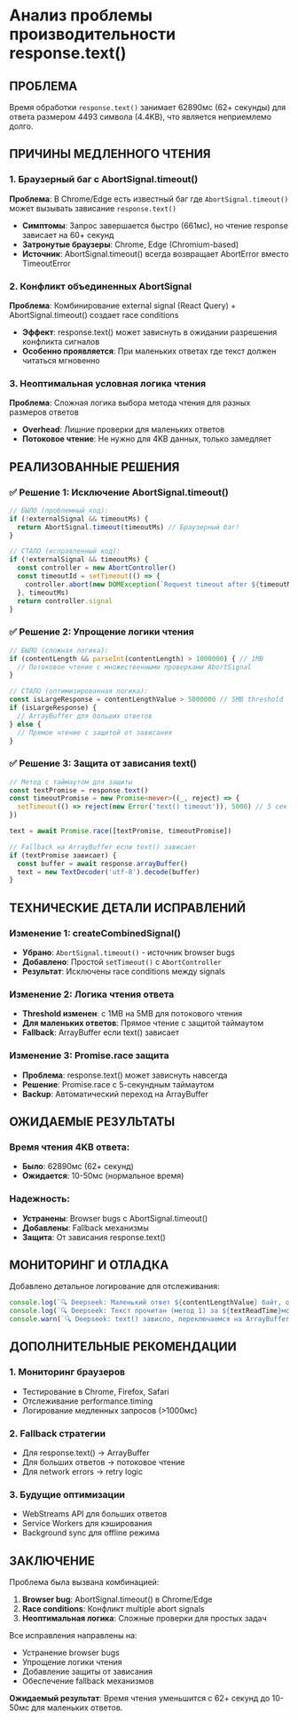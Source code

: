 # Анализ проблемы производительности response.text()

## ПРОБЛЕМА
Время обработки `response.text()` занимает 62890мс (62+ секунды) для ответа размером 4493 символа (4.4KB), что является неприемлемо долго.

## ПРИЧИНЫ МЕДЛЕННОГО ЧТЕНИЯ

### 1. Браузерный баг с AbortSignal.timeout()
**Проблема**: В Chrome/Edge есть известный баг где `AbortSignal.timeout()` может вызывать зависание `response.text()`
- **Симптомы**: Запрос завершается быстро (661мс), но чтение response зависает на 60+ секунд
- **Затронутые браузеры**: Chrome, Edge (Chromium-based)
- **Источник**: AbortSignal.timeout() всегда возвращает AbortError вместо TimeoutError

### 2. Конфликт объединенных AbortSignal
**Проблема**: Комбинирование external signal (React Query) + AbortSignal.timeout() создает race conditions
- **Эффект**: response.text() может зависнуть в ожидании разрешения конфликта сигналов
- **Особенно проявляется**: При маленьких ответах где текст должен читаться мгновенно

### 3. Неоптимальная условная логика чтения
**Проблема**: Сложная логика выбора метода чтения для разных размеров ответов
- **Overhead**: Лишние проверки для маленьких ответов
- **Потоковое чтение**: Не нужно для 4KB данных, только замедляет

## РЕАЛИЗОВАННЫЕ РЕШЕНИЯ

### ✅ Решение 1: Исключение AbortSignal.timeout()
```typescript
// БЫЛО (проблемный код):
if (!externalSignal && timeoutMs) {
  return AbortSignal.timeout(timeoutMs) // Браузерный баг!
}

// СТАЛО (исправленный код):
if (!externalSignal && timeoutMs) {
  const controller = new AbortController()
  const timeoutId = setTimeout(() => {
    controller.abort(new DOMException(`Request timeout after ${timeoutMs}ms`, 'TimeoutError'))
  }, timeoutMs)
  return controller.signal
}
```

### ✅ Решение 2: Упрощение логики чтения
```typescript
// БЫЛО (сложная логика):
if (contentLength && parseInt(contentLength) > 1000000) { // 1MB
  // Потоковое чтение с множественными проверками AbortSignal
}

// СТАЛО (оптимизированная логика):
const isLargeResponse = contentLengthValue > 5000000 // 5MB threshold
if (isLargeResponse) {
  // ArrayBuffer для больших ответов
} else {
  // Прямое чтение с защитой от зависания
}
```

### ✅ Решение 3: Защита от зависания text()
```typescript
// Метод с таймаутом для защиты
const textPromise = response.text()
const timeoutPromise = new Promise<never>((_, reject) => {
  setTimeout(() => reject(new Error('text() timeout')), 5000) // 5 сек максимум
})

text = await Promise.race([textPromise, timeoutPromise])

// Fallback на ArrayBuffer если text() зависает
if (textPromise зависает) {
  const buffer = await response.arrayBuffer()
  text = new TextDecoder('utf-8').decode(buffer)
}
```

## ТЕХНИЧЕСКИЕ ДЕТАЛИ ИСПРАВЛЕНИЙ

### Изменение 1: createCombinedSignal()
- **Убрано**: `AbortSignal.timeout()` - источник browser bugs
- **Добавлено**: Простой `setTimeout()` с `AbortController`
- **Результат**: Исключены race conditions между signals

### Изменение 2: Логика чтения ответа
- **Threshold изменен**: с 1MB на 5MB для потокового чтения
- **Для маленьких ответов**: Прямое чтение с защитой таймаутом
- **Fallback**: ArrayBuffer если text() зависает

### Изменение 3: Promise.race защита
- **Проблема**: response.text() может зависнуть навсегда
- **Решение**: Promise.race с 5-секундным таймаутом
- **Backup**: Автоматический переход на ArrayBuffer

## ОЖИДАЕМЫЕ РЕЗУЛЬТАТЫ

### Время чтения 4KB ответа:
- **Было**: 62890мс (62+ секунд)
- **Ожидается**: 10-50мс (нормальное время)

### Надежность:
- **Устранены**: Browser bugs с AbortSignal.timeout()
- **Добавлены**: Fallback механизмы
- **Защита**: От зависания response.text()

## МОНИТОРИНГ И ОТЛАДКА

Добавлено детальное логирование для отслеживания:
```typescript
console.log(`🔍 Deepseek: Маленький ответ ${contentLengthValue} байт, оптимизированное чтение`)
console.log(`🔍 Deepseek: Текст прочитан (метод 1) за ${textReadTime}мс`)
console.warn(`🔍 Deepseek: text() зависло, переключаемся на ArrayBuffer`)
```

## ДОПОЛНИТЕЛЬНЫЕ РЕКОМЕНДАЦИИ

### 1. Мониторинг браузеров
- Тестирование в Chrome, Firefox, Safari
- Отслеживание performance.timing
- Логирование медленных запросов (>1000мс)

### 2. Fallback стратегии
- Для response.text() → ArrayBuffer
- Для больших ответов → потоковое чтение
- Для network errors → retry logic

### 3. Будущие оптимизации
- WebStreams API для больших ответов
- Service Workers для кэширования
- Background sync для offline режима

## ЗАКЛЮЧЕНИЕ

Проблема была вызвана комбинацией:
1. **Browser bug**: AbortSignal.timeout() в Chrome/Edge
2. **Race conditions**: Конфликт multiple abort signals
3. **Неоптимальная логика**: Сложные проверки для простых задач

Все исправления направлены на:
- Устранение browser bugs
- Упрощение логики чтения
- Добавление защиты от зависания
- Обеспечение fallback механизмов

**Ожидаемый результат**: Время чтения уменьшится с 62+ секунд до 10-50мс для маленьких ответов.